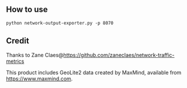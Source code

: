 ## How to use

```python network-output-exporter.py -p 8070```

## Credit

Thanks to Zane Claes@https://github.com/zaneclaes/network-traffic-metrics

This product includes GeoLite2 data created by MaxMind, available from https://www.maxmind.com.

